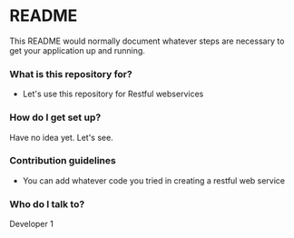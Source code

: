 # README #

This README would normally document whatever steps are necessary to get your application up and running.

### What is this repository for? ###

* Let's use this repository for Restful webservices

### How do I get set up? ###

Have no idea yet. Let's see.

### Contribution guidelines ###

* You can add whatever code you tried in creating a restful web service

### Who do I talk to? ###
 Developer 1